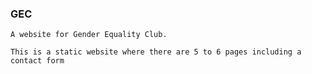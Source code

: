 ### GEC
    A website for Gender Equality Club.
    
    This is a static website where there are 5 to 6 pages including a contact form

